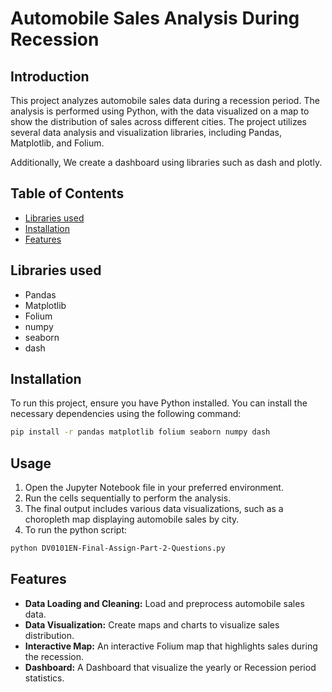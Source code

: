 # Automobile Sales Analysis During Recession

## Introduction
This project analyzes automobile sales data during a recession period. The analysis is performed using Python, with the data visualized on a map to show the distribution of sales across different cities. The project utilizes several data analysis and visualization libraries, including Pandas, Matplotlib, and Folium.

Additionally, We create a dashboard using libraries such as dash and plotly. 

## Table of Contents
- [Libraries used](#Libraries-used)
- [Installation](#installation)
- [Features](#features)

## Libraries used
- Pandas
- Matplotlib
- Folium
- numpy
- seaborn
- dash

## Installation
To run this project, ensure you have Python installed. You can install the necessary dependencies using the following command:

```bash
pip install -r pandas matplotlib folium seaborn numpy dash
```

## Usage
1. Open the Jupyter Notebook file in your preferred environment.
2. Run the cells sequentially to perform the analysis.
3. The final output includes various data visualizations, such as a choropleth map displaying automobile sales by city.
4. To run the python script: 
```bash 
python DV0101EN-Final-Assign-Part-2-Questions.py
```

## Features
- **Data Loading and Cleaning:** Load and preprocess automobile sales data.
- **Data Visualization:** Create maps and charts to visualize sales distribution.
- **Interactive Map:** An interactive Folium map that highlights sales during the recession.
- **Dashboard:** A Dashboard that visualize the yearly or Recession period statistics.
